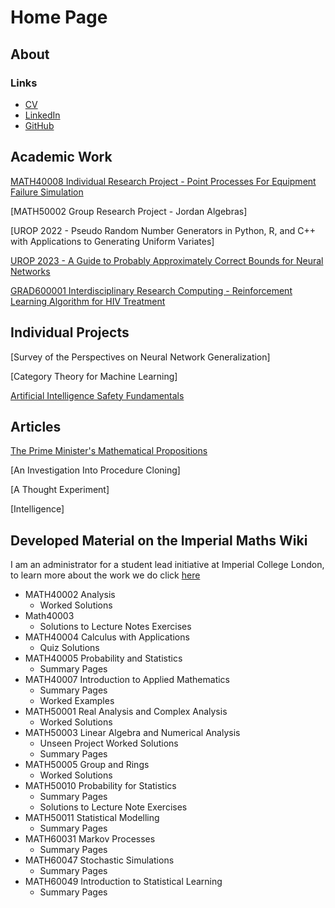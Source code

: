# Home Page

## About



### Links
- [CV](/download_docs/CV_July2023.pdf)
- [LinkedIn](https://www.linkedin.com/in/thomas-walker-706854189/)
- [GitHub](https://github.com/ThomasWalker1)

## Academic Work

[MATH40008 Individual Research Project - Point Processes For Equipment Failure Simulation](/download_docs/pointprocess_poster.pdf)

[MATH50002 Group Research Project - Jordan Algebras]

[UROP 2022 - Pseudo Random Number Generators in Python, R, and C++ with Applications to Generating Uniform Variates]

[UROP 2023 - A Guide to Probably Approximately Correct Bounds for Neural Networks](/urop2023/1_intro.html)

[GRAD600001 Interdisciplinary Research Computing - Reinforcement Learning Algorithm for HIV Treatment](/download_docs/rl_hiv_treatment_poster.pdf)

## Individual Projects

[Survey of the Perspectives on Neural Network Generalization]

[Category Theory for Machine Learning]

[Artificial Intelligence Safety Fundamentals](/ai_safety_fundamentals/intro.html)

## Articles

[The Prime Minister's Mathematical Propositions](https://blogs.imperial.ac.uk/natural-sciences/2023/07/11/the-prime-ministers-mathematical-propositions/)

[An Investigation Into Procedure Cloning]

[A Thought Experiment]

[Intelligence]

## Developed Material on the Imperial Maths Wiki

I am an administrator for a student lead initiative at Imperial College London, to learn more about the work we do click [here](https://imperialmathswiki.com/)

- MATH40002 Analysis
    - Worked Solutions
- Math40003
    - Solutions to Lecture Notes Exercises
- MATH40004 Calculus with Applications
    - Quiz Solutions
- MATH40005 Probability and Statistics
    - Summary Pages
- MATH40007 Introduction to Applied Mathematics
    - Summary Pages
    - Worked Examples
- MATH50001 Real Analysis and Complex Analysis
    - Worked Solutions
- MATH50003 Linear Algebra and Numerical Analysis
    - Unseen Project Worked Solutions
    - Summary Pages
- MATH50005 Group and Rings
    - Worked Solutions
- MATH50010 Probability for Statistics
    - Summary Pages
    - Solutions to Lecture Note Exercises
- MATH50011 Statistical Modelling
    - Summary Pages
- MATH60031 Markov Processes
    - Summary Pages
- MATH60047 Stochastic Simulations
    - Summary Pages
- MATH60049 Introduction to Statistical Learning
    - Summary Pages